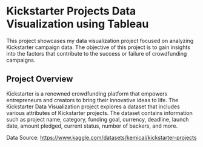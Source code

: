 # Kickstarter Projects Data Visualization using Tableau

This project showcases my data visualization project focused on analyzing Kickstarter campaign data. The objective of this project is to gain insights into the factors that contribute to the success or failure of crowdfunding campaigns.

## Project Overview
Kickstarter is a renowned crowdfunding platform that empowers entrepreneurs and creators to bring their innovative ideas to life. The Kickstarter Data Visualization project explores a dataset that includes various attributes of Kickstarter projects. The dataset contains information such as project name, category, funding goal, currency, deadline, launch date, amount pledged, current status, number of backers, and more.

Data Source: https://www.kaggle.com/datasets/kemical/kickstarter-projects